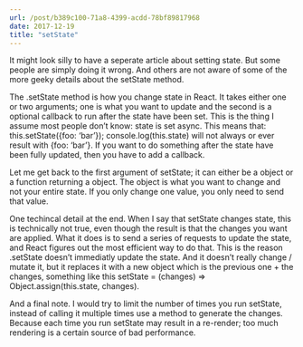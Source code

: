 ```yaml
---
url: /post/b389c100-71a8-4399-acdd-78bf89817968
date: 2017-12-19
title: "setState"
---
```


It might look silly to have a seperate article about setting state. But some people are simply doing it wrong. And others are not aware of some of the more geeky details about the setState method.



The .setState method is how you change state in React. It takes either one or two arguments; one is what you want to update and the second is a optional callback to run after the state have been set. This is the thing I assume most people don&#8217;t know: state is set async. This means that: this.setState({foo: &#8216;bar&#8217;}); console.log(this.state) will not always or ever result with {foo: &#8216;bar&#8217;}. If you want to do something after the state have been <span class="underline"><span class="underline">fully</span></span> updated, then you have to add a callback.



Let me get back to the first argument of setState; it can either be a object or a function returning a object. The object is what you want to <span class="underline"><span class="underline">change</span></span> and not your entire state. If you only change one value, you only need to send that value.



One techincal detail at the end. When I say that setState changes state, this is technically not true, even though the result is that the changes you want are applied. What it does is to send a series of requests to update the state, and React figures out the most efficient way to do that. This is the reason .setState doesn&#8217;t immediatly update the state. And it doesn&#8217;t really change / mutate it, but it replaces it with a new object which is the previous one + the changes, something like this setState = (changes) => Object.assign(this.state, changes).



And a final note. I would try to limit the number of times you run setState, instead of calling it multiple times use a method to generate the changes. Because each time you run setState may result in a re-render; too much rendering is a certain source of bad performance.